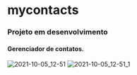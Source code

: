 # mycontacts

### Projeto em desenvolvimento

#### Gerenciador de contatos.

![2021-10-05_12-51](https://user-images.githubusercontent.com/72178841/136058395-9c6f4be5-9858-4207-8afa-fbb79d429005.png)
![2021-10-05_12-51_1](https://user-images.githubusercontent.com/72178841/136058432-a6d43cc4-82c4-443e-8b43-50302c3e76d1.png)


